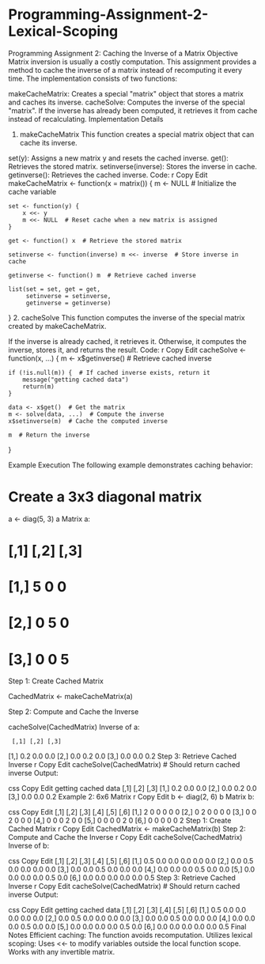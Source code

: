 # Programming-Assignment-2-Lexical-Scoping

Programming Assignment 2: Caching the Inverse of a Matrix
Objective
Matrix inversion is usually a costly computation. This assignment provides a method to cache the inverse of a matrix instead of recomputing it every time. The implementation consists of two functions:

makeCacheMatrix: Creates a special "matrix" object that stores a matrix and caches its inverse.
cacheSolve: Computes the inverse of the special "matrix". If the inverse has already been computed, it retrieves it from cache instead of recalculating.
Implementation Details
1. makeCacheMatrix
This function creates a special matrix object that can cache its inverse.

set(y): Assigns a new matrix y and resets the cached inverse.
get(): Retrieves the stored matrix.
setinverse(inverse): Stores the inverse in cache.
getinverse(): Retrieves the cached inverse.
Code:
r
Copy
Edit
makeCacheMatrix <- function(x = matrix()) {
    m <- NULL  # Initialize the cache variable
    
    set <- function(y) {
        x <<- y
        m <<- NULL  # Reset cache when a new matrix is assigned
    }
    
    get <- function() x  # Retrieve the stored matrix
    
    setinverse <- function(inverse) m <<- inverse  # Store inverse in cache
    
    getinverse <- function() m  # Retrieve cached inverse
    
    list(set = set, get = get,
         setinverse = setinverse,
         getinverse = getinverse)
}
2. cacheSolve
This function computes the inverse of the special matrix created by makeCacheMatrix.

If the inverse is already cached, it retrieves it.
Otherwise, it computes the inverse, stores it, and returns the result.
Code:
r
Copy
Edit
cacheSolve <- function(x, ...) {
    m <- x$getinverse()  # Retrieve cached inverse
    
    if (!is.null(m)) {  # If cached inverse exists, return it
        message("getting cached data")
        return(m)
    }
    
    data <- x$get()  # Get the matrix
    m <- solve(data, ...)  # Compute the inverse
    x$setinverse(m)  # Cache the computed inverse
    
    m  # Return the inverse
}

Example Execution
The following example demonstrates caching behavior:

# Create a 3x3 diagonal matrix
a <- diag(5, 3)
a
Matrix a:
#      [,1] [,2] [,3]
# [1,]    5    0    0
# [2,]    0    5    0
# [3,]    0    0    5

Step 1: Create Cached Matrix

CachedMatrix <- makeCacheMatrix(a)

Step 2: Compute and Cache the Inverse

cacheSolve(CachedMatrix)
Inverse of a:


     [,1] [,2] [,3]
[1,]  0.2  0.0  0.0
[2,]  0.0  0.2  0.0
[3,]  0.0  0.0  0.2
Step 3: Retrieve Cached Inverse
r
Copy
Edit
cacheSolve(CachedMatrix)  # Should return cached inverse
Output:

css
Copy
Edit
getting cached data
     [,1] [,2] [,3]
[1,]  0.2  0.0  0.0
[2,]  0.0  0.2  0.0
[3,]  0.0  0.0  0.2
Example 2: 6x6 Matrix
r
Copy
Edit
b <- diag(2, 6)
b
Matrix b:

css
Copy
Edit
     [,1] [,2] [,3] [,4] [,5] [,6]
[1,]    2    0    0    0    0    0
[2,]    0    2    0    0    0    0
[3,]    0    0    2    0    0    0
[4,]    0    0    0    2    0    0
[5,]    0    0    0    0    2    0
[6,]    0    0    0    0    0    2
Step 1: Create Cached Matrix
r
Copy
Edit
CachedMatrix <- makeCacheMatrix(b)
Step 2: Compute and Cache the Inverse
r
Copy
Edit
cacheSolve(CachedMatrix)
Inverse of b:

css
Copy
Edit
     [,1] [,2] [,3] [,4] [,5] [,6]
[1,]  0.5  0.0  0.0  0.0  0.0  0.0
[2,]  0.0  0.5  0.0  0.0  0.0  0.0
[3,]  0.0  0.0  0.5  0.0  0.0  0.0
[4,]  0.0  0.0  0.0  0.5  0.0  0.0
[5,]  0.0  0.0  0.0  0.0  0.5  0.0
[6,]  0.0  0.0  0.0  0.0  0.0  0.5
Step 3: Retrieve Cached Inverse
r
Copy
Edit
cacheSolve(CachedMatrix)  # Should return cached inverse
Output:

css
Copy
Edit
getting cached data
     [,1] [,2] [,3] [,4] [,5] [,6]
[1,]  0.5  0.0  0.0  0.0  0.0  0.0
[2,]  0.0  0.5  0.0  0.0  0.0  0.0
[3,]  0.0  0.0  0.5  0.0  0.0  0.0
[4,]  0.0  0.0  0.0  0.5  0.0  0.0
[5,]  0.0  0.0  0.0  0.0  0.5  0.0
[6,]  0.0  0.0  0.0  0.0  0.0  0.5
Final Notes
Efficient caching: The function avoids recomputation.
Utilizes lexical scoping: Uses <<- to modify variables outside the local function scope.
Works with any invertible matrix.
